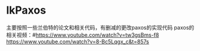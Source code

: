 # lkPaxos
主要按照一些兰伯特的论文和相关代码，有删减的更改paxos的实现代码
paxos的相关视频：#https://www.youtube.com/watch?v=tw3gsBms-f8
https://www.youtube.com/watch?v=8-Bc5Lqgx_c&t=857s
